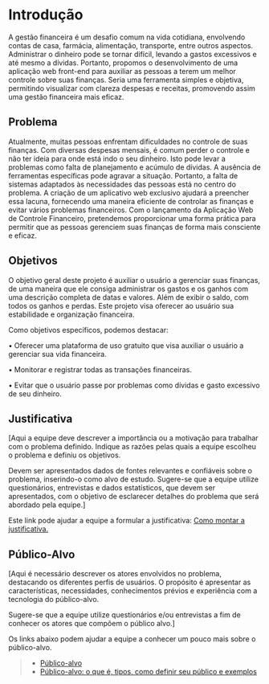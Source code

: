 # Introdução
A gestão financeira é um desafio comum na vida cotidiana, envolvendo contas de casa, farmácia, alimentação, transporte, entre outros aspectos. Administrar o dinheiro pode se tornar difícil, levando a gastos excessivos e até mesmo a dívidas.
Portanto, propomos o desenvolvimento de uma aplicação web front-end para auxiliar as pessoas a terem um melhor controle sobre suas finanças. Seria uma ferramenta simples e objetiva, permitindo visualizar com clareza despesas e receitas, promovendo assim uma gestão financeira mais eficaz.

## Problema
Atualmente, muitas pessoas enfrentam dificuldades no controle de suas finanças. Com diversas despesas mensais, é comum perder o controle e não ter ideia para onde está indo o seu dinheiro. Isto pode levar a problemas como falta de planejamento e acúmulo de dívidas.
A ausência de ferramentas específicas pode agravar a situação.
Portanto, a falta de sistemas adaptados às necessidades das pessoas está no centro do problema. A criação de um aplicativo web exclusivo ajudará a preencher essa lacuna, fornecendo uma maneira eficiente de controlar as finanças e evitar vários problemas financeiros.
Com o lançamento da Aplicação Web de Controle Financeiro, pretendemos proporcionar uma forma prática para permitir que as pessoas gerenciem suas finanças de forma mais consciente e eficaz.

## Objetivos

O objetivo geral deste projeto é auxiliar o usuário a gerenciar suas finanças, de uma maneira que ele consiga administrar os gastos e os ganhos com uma descrição completa de datas e valores. Além de exibir o saldo, com todos os ganhos e perdas. Este projeto visa oferecer ao usuário sua estabilidade e organização financeira. 

Como objetivos específicos, podemos destacar: 

•	Oferecer uma plataforma de uso gratuito que visa auxiliar o usuário a gerenciar sua vida financeira. 

•	Monitorar e registrar todas as transações financeiras. 

•	Evitar que o usuário passe por problemas como dívidas e gasto excessivo de seu dinheiro.

 
 


## Justificativa

[Aqui a equipe deve descrever a importância ou a motivação para trabalhar com o problema definido. Indique as razões pelas quais a equipe escolheu o problema e definiu os objetivos.

Devem ser apresentados dados de fontes relevantes e confiáveis sobre o problema, inserindo-o como alvo de estudo. Sugere-se que a equipe utilize questionários, entrevistas e dados estatísticos, que devem ser apresentados, com o objetivo de esclarecer detalhes do problema que será abordado pela equipe.]

Este link pode ajudar a equipe a formular a justificativa: [Como montar a justificativa.](https://guiadamonografia.com.br/como-montar-justificativa-do-tcc/)

## Público-Alvo

[Aqui é necessário descrever os atores envolvidos no problema, destacando os diferentes perfis de usuários. O propósito é apresentar as características, necessidades, conhecimentos prévios e experiência com a tecnologia do público-alvo.

Sugere-se que a equipe utilize questionários e/ou entrevistas a fim de conhecer os atores que compõem o público alvo.]

Os links abaixo podem ajudar a equipe a conhecer um pouco mais sobre o público-alvo. 

> - [Público-alvo](https://blog.hotmart.com/pt-br/publico-alvo/)
> - [Público-alvo: o que é, tipos, como definir seu público e exemplos](https://klickpages.com.br/blog/publico-alvo-o-que-e/)

